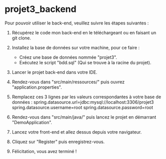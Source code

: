 # projet3_backend

Pour pouvoir utiliser le back-end, veuillez suivre les étapes suivantes :

1) Récupérez le code mon back-end en le téléchargeant ou en faisant un git clone.
   
3) Installez la base de données sur votre machine, pour ce faire :
   - Créez une base de données nommée "projet3".
   - Exécutez le script "bdd.sql" (Qui se trouve à la racine du projet).
   
4) Lancer le projet back-end dans votre IDE.
   
5) Rendez-vous dans "src/main/ressources/" puis ouvrez "application.properties".
   
6) Remplacez ces 3 lignes par les valeurs correspondantes à votre base de données :
   spring.datasource.url=jdbc:mysql://localhost:3306/projet3
   spring.datasource.username=root
   spring.datasource.password=root
   
7) Rendez-vous dans "src/main/java/" puis lancez le projet en démarrant "DemoApplication".
   
8) Lancez votre front-end et allez dessus depuis votre navigateur.

9) Cliquez sur "Register" puis enregistrez-vous.

10) Félicitation, vous avez terminé !
